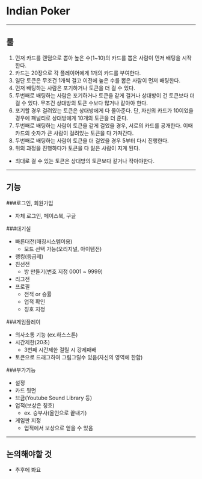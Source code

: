 Indian Poker
=============
-------------

룰
-------------
1. 먼저 카드를 랜덤으로 뽑아 높은 수(1~10)의 카드를 뽑은 사람이 먼저 배팅을 시작한다. 
2. 카드는 20장으로 각 플레이어에게 1개의 카드를 부여한다.
3. 일단 토큰은 무조건 1개씩 걸고 이전에 높은 수를 뽑은 사람이 먼저 배팅한다.
4. 먼저 배팅하는 사람은 포기하거나 토큰을 더 걸 수 있다.
5. 두번째로 배팅하는 사람은 포기하거나 토큰을 같게 걸거나 상대방이 건 토큰보다 더 걸 수 있다. 무조건 상대방의 토큰 수보다 많거나 같아야 한다.
6. 포기할 경우 걸려있는 토큰은 상대방에게 다 몰아준다. 단, 자신의 카드가 10이었을 경우에 패널티로 상대방에게 10개의 토큰을 더 준다.
7. 두번째로 배팅하는 사람이 토큰을 같게 걸었을 경우, 서로의 카드를 공개한다. 이때 카드의 숫자가 큰 사람이 걸려있는 토큰을 다 가져간다.
8. 두번째로 배팅하는 사람이 토큰을 더 걸었을 경우 5부터 다시 진행한다.
9. 위의 과정을 진행하다가 토큰을 다 잃은 사람이 지게 된다.

+ 최대로 걸 수 있는 토큰은 상대방의 토큰보다 같거나 작아야한다.

------------

기능
-------------

###로그인, 회원가입
- 자체 로그인, 페이스북, 구글

###대기실

- 빠른대전(매칭시스템이용)
   - 모드 선택 가능(오리지널, 아이템전)
- 랭킹(등급제)
- 친선전
    - 방 만들기(번호 지정 0001 ~ 9999)
- 리그전
- 프로필
    - 전적 or 승률
    - 업적 확인
    - 칭호 지정

###게임플레이
- 의사소통 기능 (ex.하스스톤)
- 시간제한(20초)
    - 3번째 시간제한 걸릴 시 강제패배
- 토큰으로 드래그하여 그림그릴수 있음(자신의 영역에 한함)

###부가기능
- 설정
- 카드 뒷면
- 브금(Youtube Sound Library 등)
- 업적(보상은 칭호)
    - ex. 승부사(올인으로 끝내기)
- 게임판 지정
    - 업적에서 보상으로 얻을 수 있음

-----------

논의해야할 것
-----------
- 추후에 봐요